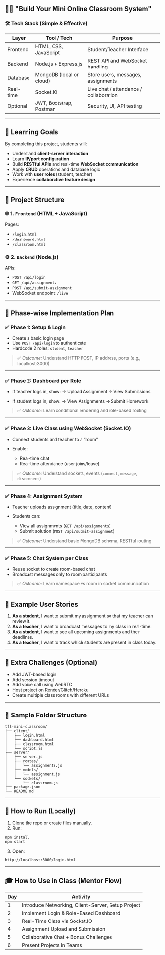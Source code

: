 
## 🧑‍🏫 **"Build Your Mini Online Classroom System"**

### 🛠️ Tech Stack (Simple & Effective)

| Layer     | Tool / Tech              | Purpose                                |
| --------- | ------------------------ | -------------------------------------- |
| Frontend  | HTML, CSS, JavaScript    | Student/Teacher Interface              |
| Backend   | Node.js + Express.js     | REST API and WebSocket handling        |
| Database  | MongoDB (local or cloud) | Store users, messages, assignments     |
| Real-time | Socket.IO                | Live chat / attendance / collaboration |
| Optional  | JWT, Bootstrap, Postman  | Security, UI, API testing              |

---

## 🎯 Learning Goals

By completing this project, students will:

* Understand **client-server interaction**
* Learn **IP/port configuration**
* Build **RESTful APIs** and real-time **WebSocket communication**
* Apply **CRUD** operations and database logic
* Work with **user roles** (student, teacher)
* Experience **collaborative feature design**

---

## 🧩 Project Structure

### 🌐 1. `Frontend` (HTML + JavaScript)

Pages:

* `/login.html`
* `/dashboard.html`
* `/classroom.html`

### ⚙️ 2. `Backend` (Node.js)

APIs:

* `POST /api/login`
* `GET /api/assignments`
* `POST /api/submit-assignment`
* WebSocket endpoint: `/live`

---

## 🧪 Phase-wise Implementation Plan

### ✅ **Phase 1: Setup & Login**

* Create a basic login page
* Use `POST /api/login` to authenticate
* Hardcode 2 roles: `student`, `teacher`

> ✅ *Outcome:* Understand HTTP POST, IP address, ports (e.g., localhost:3000)

---

### ✅ **Phase 2: Dashboard per Role**

* If teacher logs in, show:
  → Upload Assignment
  → View Submissions

* If student logs in, show:
  → View Assignments
  → Submit Homework

> ✅ *Outcome:* Learn conditional rendering and role-based routing

---

### ✅ **Phase 3: Live Class using WebSocket (Socket.IO)**

* Connect students and teacher to a “room”
* Enable:

  * Real-time chat
  * Real-time attendance (user joins/leave)

> ✅ *Outcome:* Understand sockets, events (`connect`, `message`, `disconnect`)

---

### ✅ **Phase 4: Assignment System**

* Teacher uploads assignment (title, date, content)
* Students can:

  * View all assignments (`GET /api/assignments`)
  * Submit solution (`POST /api/submit-assignment`)

> ✅ *Outcome:* Understand basic MongoDB schema, RESTful routing

---

### ✅ **Phase 5: Chat System per Class**

* Reuse socket to create room-based chat
* Broadcast messages only to room participants

> ✅ *Outcome:* Learn namespace vs room in socket communication

---

## 📜 Example User Stories

1. **As a student**, I want to submit my assignment so that my teacher can review it.
2. **As a teacher**, I want to broadcast messages to my class in real-time.
3. **As a student**, I want to see all upcoming assignments and their deadlines.
4. **As a teacher**, I want to track which students are present in class today.

---

## 🧠 Extra Challenges (Optional)

* Add JWT-based login
* Add session timeout
* Add voice call using WebRTC
* Host project on Render/Glitch/Heroku
* Create multiple class rooms with different URLs

---

## 📁 Sample Folder Structure

```
tfl-mini-classroom/
├── client/
│   ├── login.html
│   ├── dashboard.html
│   ├── classroom.html
│   └── script.js
├── server/
│   ├── server.js
│   ├── routes/
│   │   └── assignments.js
│   ├── models/
│   │   └── assignment.js
│   └── sockets/
│       └── classroom.js
├── package.json
└── README.md
```

---

## 🚀 How to Run (Locally)

1. Clone the repo or create files manually.
2. Run:

```bash
npm install
npm start
```

3. Open:

```
http://localhost:3000/login.html
```

---

## 🎓 How to Use in Class (Mentor Flow)

| Day | Activity                                           |
| --- | -------------------------------------------------- |
| 1   | Introduce Networking, Client-Server, Setup Project |
| 2   | Implement Login & Role-Based Dashboard             |
| 3   | Real-Time Class via Socket.IO                      |
| 4   | Assignment Upload and Submission                   |
| 5   | Collaborative Chat + Bonus Challenges              |
| 6   | Present Projects in Teams                          |

